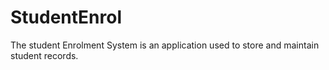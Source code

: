 # StudentEnrol
The student Enrolment System is an application used to store and maintain student records.
